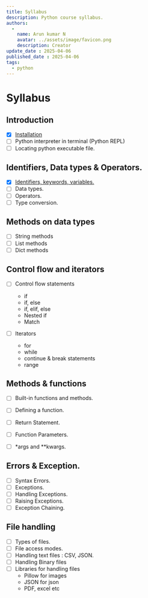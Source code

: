 ```yaml
---
title: Syllabus
description: Python course syllabus.
authors:
  -
    name: Arun kumar N
    avatar: ../assets/image/favicon.png
    description: Creator
update_date : 2025-04-06
published_date : 2025-04-06
tags:
  - python
---
```


# Syllabus

## Introduction

- [x] [Installation](./installation.md)
- [ ] Python interpreter in terminal (Python REPL)
- [ ] Locating python executable file. 

## Identifiers, Data types & Operators.

- [x] [Identifiers, keywords, variables.](./identifiers.md)
- [ ] Data types.
- [ ] Operators.
- [ ] Type conversion.

## Methods on data types

- [ ] String methods
- [ ] List methods
- [ ] Dict methods

## Control flow and iterators

- [ ] Control flow statements
    - if
    - if, else
    - if, elif, else
    - Nested if
    - Match

- [ ] Iterators
    - for
    - while
    - continue & break statements
    - range

## Methods & functions

- [ ] Built-in functions and methods.
- [ ] Defining a function.
- [ ] Return Statement.
- [ ] Function Parameters.
- [ ] *args and **kwargs.


## Errors & Exception.

- [ ] Syntax Errors.
- [ ] Exceptions.
- [ ] Handling Exceptions.
- [ ] Raising Exceptions.
- [ ] Exception Chaining.

## File handling

- [ ] Types of files.
- [ ] File access modes.
- [ ] Handling text files : CSV, JSON.
- [ ] Handling Binary files
- [ ] Libraries for handling files
    - Pillow for images
    - JSON for json
    - PDF, excel etc
